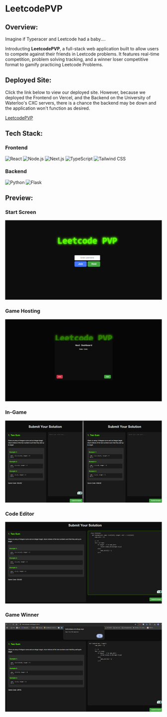 # LeetcodePVP

## Overview: 
Imagine if Typeracer and Leetcode had a baby....

Introducting **LeetcodePVP**, a full-stack web application built to allow users to compete against their friends in Leetcode problems. 
It features real-time competition, problem solving tracking, and a winner loser competitive format to gamify practicing Leetcode Problems.


## Deployed Site:
Click the link below to view our deployed site. However, because we deployed the Frontend on Vercel, and the Backend on the University of Waterloo's
CXC servers, there is a chance the backend may be down and the application won't function as desired. 

[LeetcodePVP](https://leetcodepvp.vercel.app/)

## Tech Stack:
### Frontend
![React](https://img.shields.io/badge/React-20232A?style=for-the-badge&logo=react&logoColor=61DAFB)
![Node.js](https://img.shields.io/badge/Node.js-43853D?style=for-the-badge&logo=node.js&logoColor=white)
![Next.js](https://img.shields.io/badge/Next.js-000000?style=for-the-badge&logo=nextdotjs&logoColor=white)
![TypeScript](https://img.shields.io/badge/TypeScript-007ACC?style=for-the-badge&logo=typescript&logoColor=white)
![Tailwind CSS](https://img.shields.io/badge/Tailwind_CSS-38B2AC?style=for-the-badge&logo=tailwind-css&logoColor=white)

### Backend
![Python](https://img.shields.io/badge/Python-3776AB?style=for-the-badge&logo=python&logoColor=white)
![Flask](https://img.shields.io/badge/Flask-000000?style=for-the-badge&logo=flask&logoColor=white)

## Preview:
### Start Screen
![Start Screen](https://raw.githubusercontent.com/brian-fu/LeetcodePVP/master/Frontend/screenshots/startscreen.png)
### Game Hosting
![Game Hosting](https://raw.githubusercontent.com/brian-fu/LeetcodePVP/master/Frontend/screenshots/gamehosting.png)
### In-Game
![In Game](https://raw.githubusercontent.com/brian-fu/LeetcodePVP/master/Frontend/screenshots/ingame.png)
### Code Editor
![Code Editor](https://raw.githubusercontent.com/brian-fu/LeetcodePVP/master/Frontend/screenshots/codeeditor.png)
### Game Winner
![Game Winner](https://raw.githubusercontent.com/brian-fu/LeetcodePVP/master/Frontend/screenshots/gamewinner.png)

